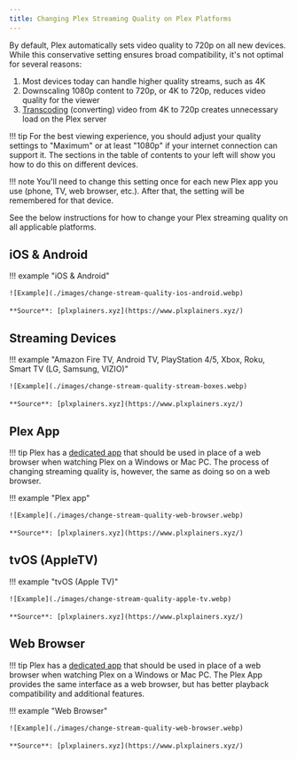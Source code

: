 ```yaml
---
title: Changing Plex Streaming Quality on Plex Platforms
---
```


By default, Plex automatically sets video quality to 720p on all new devices. While this conservative setting ensures broad compatibility, it's not optimal for several reasons:

1. Most devices today can handle higher quality streams, such as 4K
2. Downscaling 1080p content to 720p, or 4K to 720p, reduces video quality for the viewer
3. [Transcoding](../faq/what-is-transcoding.md) (converting) video from 4K to 720p creates unnecessary load on the Plex server

!!! tip
    For the best viewing experience, you should adjust your quality settings to "Maximum" or at least "1080p" if your internet connection can support it. The sections in the table of contents to your left will show you how to do this on different devices.

!!! note
    You'll need to change this setting once for each new Plex app you use (phone, TV, web browser, etc.). After that, the setting will be remembered for that device.

See the below instructions for how to change your Plex streaming quality on all applicable platforms.

## iOS & Android

!!! example "iOS & Android"

    ![Example](./images/change-stream-quality-ios-android.webp)

    **Source**: [plxplainers.xyz](https://www.plxplainers.xyz/)

## Streaming Devices

!!! example "Amazon Fire TV, Android TV, PlayStation 4/5, Xbox, Roku, Smart TV (LG, Samsung, VIZIO)"

    ![Example](./images/change-stream-quality-stream-boxes.webp)

    **Source**: [plxplainers.xyz](https://www.plxplainers.xyz/)

## Plex App

!!! tip
    Plex has a [dedicated app](https://www.plex.tv/en-au/media-server-downloads/?cat=plex+desktop&plat=windows#plex-app) that should be used in place of a web browser when watching Plex on a Windows or Mac PC. The process of changing streaming quality is, however, the same as doing so on a web browser.

!!! example "Plex app"

    ![Example](./images/change-stream-quality-web-browser.webp)

    **Source**: [plxplainers.xyz](https://www.plxplainers.xyz/)

## tvOS (AppleTV)

!!! example "tvOS (Apple TV)"

    ![Example](./images/change-stream-quality-apple-tv.webp)

    **Source**: [plxplainers.xyz](https://www.plxplainers.xyz/)

## Web Browser

!!! tip
    Plex has a [dedicated app](https://www.plex.tv/en-au/media-server-downloads/?cat=plex+desktop&plat=windows#plex-app) that should be used in place of a web browser when watching Plex on a Windows or Mac PC. The Plex App provides the same interface as a web browser, but has better playback compatibility and additional features.

!!! example "Web Browser"

    ![Example](./images/change-stream-quality-web-browser.webp)

    **Source**: [plxplainers.xyz](https://www.plxplainers.xyz/)
